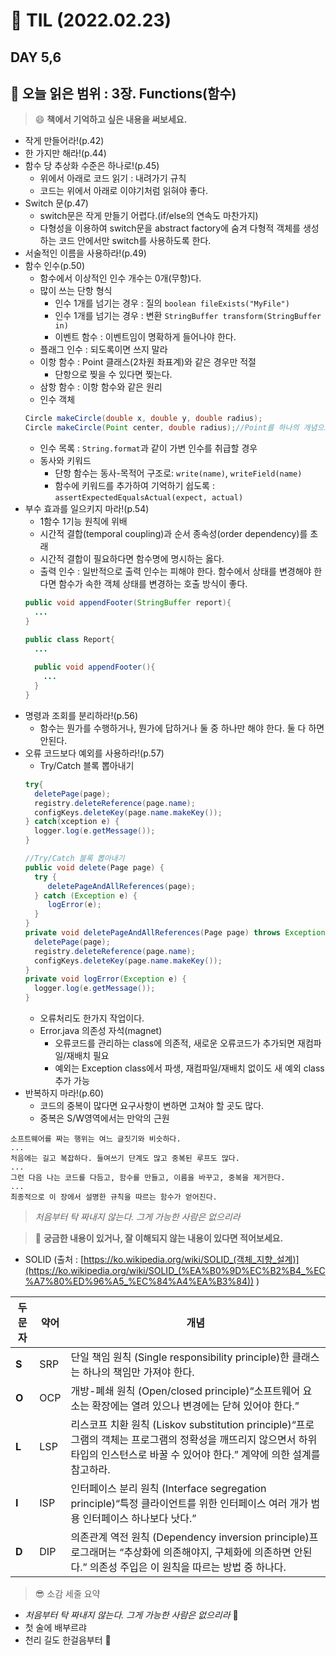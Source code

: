 
# :pencil: TIL (2022.02.23)
## DAY 5,6
:book: 오늘 읽은 범위 : 3장. Functions(함수)
---

> :smile: **책에서 기억하고 싶은 내용을 써보세요.**
> 

 - 작게 만들어라!(p.42)
 - 한 가지만 해라!(p.44)
 - 함수 당 추상화 수준은 하나로!(p.45) 
    * 위에서 아래로 코드 읽기 : 내려가기 규칙
    * 코드는 위에서 아래로 이야기처럼 읽혀야 좋다.
 - Switch 문(p.47)
    * switch문은 작게 만들기 어렵다.(if/else의 연속도 마찬가지)
    * 다형성을 이용하여 switch문을 abstract factory에 숨겨 다형적 객체를 생성하는 코드 안에서만 switch를 사용하도록 한다.
 - 서술적인 이름을 사용하라!(p.49)
 - 함수 인수(p.50)
    * 함수에서 이상적인 인수 개수는 0개(무항)다.
    * 많이 쓰는 단항 형식
      + 인수 1개를 넘기는 경우 : 질의 ```boolean fileExists("MyFile") ```
      + 인수 1개를 넘기는 경우 : 변환 ```StringBuffer transform(StringBuffer in) ```
      + 이벤트 함수 : 이벤트임이 명확하게 들어나야 한다.
    * 플래그 인수 : 되도록이면 쓰지 말라
    * 이항 함수 : Point 클래스(2차원 좌표계)와 같은 경우만 적절
      + 단항으로 찢을 수 있다면 찢는다.
    * 삼항 함수 : 이항 함수와 같은 원리
    * 인수 객체
    ```JAVA
    Circle makeCircle(double x, double y, double radius);
    Circle makeCircle(Point center, double radius);//Point를 하나의 개념으로
    ```
    * 인수 목록 : ```String.format```과 같이 가변 인수를 취급할 경우
    * 동사와 키워드
      + 단항 함수는 동사-목적어 구조로: ```write(name)```, ```writeField(name)```
      + 함수에 키워드를 추가하여 기억하기 쉽도록 : ```assertExpectedEqualsActual(expect, actual)```
 - 부수 효과를 일으키지 마라!(p.54)
    * 1함수 1기능 원칙에 위배
    * 시간적 결합(temporal coupling)과 순서 종속성(order dependency)를 초래
    * 시간적 결합이 필요하다면 함수명에 명시하는 옳다.
    * 출력 인수 : 일반적으로 출력 인수는 피해야 한다. 함수에서 상태를 변경해야 한다면 함수가 속한 객체 상태를 변경하는 호출 방식이 좋다.
    ```JAVA
    public void appendFooter(StringBuffer report){
      ...
    }

    public class Report{
      ...
      
      public void appendFooter(){
        ...
      }
    }
    ```
 - 명령과 조회를 분리하라!(p.56)
    * 함수는 뭔가를 수행하거나, 뭔가에 답하거나 둘 중 하나만 해야 한다. 둘 다 하면 안된다.
 - 오류 코드보다 예외를 사용하라!(p.57)
    * Try/Catch 블록 뽑아내기
    ```JAVA
    try{
      deletePage(page);
      registry.deleteReference(page.name); 
      configKeys.deleteKey(page.name.makeKey());
   } catch(xception e) { 
      logger.log(e.getMessage());
   }

    //Try/Catch 블록 뽑아내기
    public void delete(Page page) {
      try {
         deletePageAndAllReferences(page);
      } catch (Exception e) {
         logError(e);
      }
   }   
   private void deletePageAndAllReferences(Page page) throws Exception { 
      deletePage(page);
      registry.deleteReference(page.name); 
      configKeys.deleteKey(page.name.makeKey());
   }
   private void logError(Exception e) { 
      logger.log(e.getMessage());
   }
    ```
   * 오류처리도 한가지 작업이다.
   * Error.java 의존성 자석(magnet)
      + 오류코드를 관리하는 class에 의존적, 새로운 오류코드가 추가되면 재컴파일/재배치 필요
      + 예외는 Exception class에서 파생, 재컴파일/재배치 없이도 새 예외 class 추가 가능
 - 반복하지 마라!(p.60)
   * 코드의 중복이 많다면 요구사항이 변하면 고쳐야 할 곳도 많다.
   * 중복은 S/W영역에서는 만악의 근원

```
소프트웨어를 짜는 행위는 여느 글짓기와 비슷하다.
...
처음에는 길고 복잡하다. 들여쓰기 단계도 많고 중복된 루프도 많다.
...
그런 다음 나는 코드를 다듬고, 함수를 만들고, 이름을 바꾸고, 중복을 제거한다.
...
최종적으로 이 장에서 설명한 규칙을 따르는 함수가 얻어진다.
```
>*처음부터 탁 짜내지 않는다. 그게 가능한 사람은 없으리라*
  
> :mag_right: **궁금한 내용이 있거나, 잘 이해되지 않는 내용이 있다면 적어보세요.**
 - SOLID (출처 : [https://ko.wikipedia.org/wiki/SOLID_(객체_지향_설계)](https://ko.wikipedia.org/wiki/SOLID_(%EA%B0%9D%EC%B2%B4_%EC%A7%80%ED%96%A5_%EC%84%A4%EA%B3%84)) )
 
 두문자|	약어|	개념|
 ---|---|---
**S**	|SRP|	단일 책임 원칙 (Single responsibility principle)한 클래스는 하나의 책임만 가져야 한다.
**O**	|OCP|	개방-폐쇄 원칙 (Open/closed principle)“소프트웨어 요소는 확장에는 열려 있으나 변경에는 닫혀 있어야 한다.”
**L**	|LSP|리스코프 치환 원칙 (Liskov substitution principle)“프로그램의 객체는 프로그램의 정확성을 깨뜨리지 않으면서 하위 타입의 인스턴스로 바꿀 수 있어야 한다.” 계약에 의한 설계를 참고하라.
**I**	|ISP|인터페이스 분리 원칙 (Interface segregation principle)“특정 클라이언트를 위한 인터페이스 여러 개가 범용 인터페이스 하나보다 낫다.”
**D**	|DIP|	의존관계 역전 원칙 (Dependency inversion principle)프로그래머는 “추상화에 의존해야지, 구체화에 의존하면 안된다.” 의존성 주입은 이 원칙을 따르는 방법 중 하나다.

> :sunglasses: 소감 세줄 요약
 - *처음부터 탁 짜내지 않는다. 그게 가능한 사람은 없으리라*  :pray:
 - 첫 술에 배부르랴
 - 천리 길도 한걸음부터 :runner:
 
 